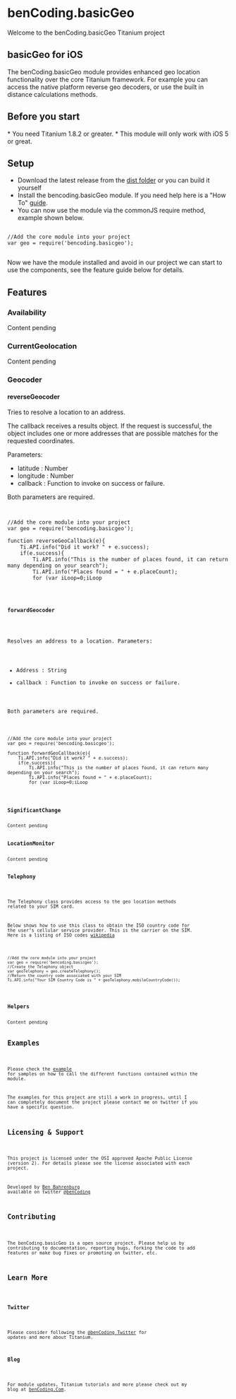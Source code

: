 <h1>benCoding.basicGeo</h1>
 
Welcome to the benCoding.basicGeo Titanium project

<h2>basicGeo for iOS</h2>

The benCoding.basicGeo module provides enhanced geo location functionality over the core Titanium framework. For example you can access the native platform reverse geo decoders, or use the built in distance calculations methods.

<h2>Before you start</h2>
* You need Titanium 1.8.2 or greater.
* This module will only work with iOS 5 or great.  

<h2>Setup</h2>

* Download the latest release from the [dist folder](https://github.com/benbahrenburg/benCoding.BasicGeo/tree/master/IOS/basicGeo/dist) or you can build it yourself 
* Install the bencoding.basicGeo module. If you need help here is a "How To" [guide](https://wiki.appcelerator.org/display/guides/Configuring+Apps+to+Use+Modules). 
* You can now use the module via the commonJS require method, example shown below.

<pre><code>
//Add the core module into your project
var geo = require('bencoding.basicgeo');

</code></pre>

Now we have the module installed and avoid in our project we can start to use the components, see the feature guide below for details.

<h2>Features</h2>

<h3>Availability</h3>
Content pending

<h3>CurrentGeolocation</h3>
Content pending

<h3>Geocoder</h3>

<h4>reverseGeocoder</h4>

Tries to resolve a location to an address.

The callback receives a results object. If the request is successful, the object includes one or more addresses that are possible matches for the requested coordinates.

Parameters:
* latitude : Number
* longitude : Number
* callback : Function to invoke on success or failure.


Both parameters are required.

<pre><code>

//Add the core module into your project
var geo = require('bencoding.basicgeo');

function reverseGeoCallback(e){
	Ti.API.info("Did it work? " + e.success);
	if(e.success){
		Ti.API.info("This is the number of places found, it can return many depending on your search");
		Ti.API.info("Places found = " + e.placeCount);
		for (var iLoop=0;iLoop<e.placeCount;iLoop++){
			Ti.API.info("Showing Place At Index " + iLoop);
			Ti.API.info(JSON.stringify(e.places[iLoop]));
		}		
	}	

	var test = JSON.stringify(e);
	Ti.API.info("Forward Results stringified" + test);
};

Ti.API.info("Now let's check out the GeoCoders")
var geoCoder = geo.createGeocoder();

Ti.API.info("Now let's do some forward Geo and lookup the address for Appcelerator HQ");
var address="440 N. Bernardo Avenue Mountain View, CA";

Ti.API.info("Let's now try to do a reverse Geo lookup using the Time Square coordinates");
Ti.API.info("Pass in our coordinates and callback then wait...");
geoCoder.reverseGeocoder(40.75773,-73.985708,reverseGeoCallback);

</code></pre>

<h4>forwardGeocoder</h4>

Resolves an address to a location.
Parameters:
* Address : String
* callback : Function to invoke on success or failure.

Both parameters are required.

<pre><code>
//Add the core module into your project
var geo = require('bencoding.basicgeo');

function forwardGeoCallback(e){
	Ti.API.info("Did it work? " + e.success);
	if(e.success){
		Ti.API.info("This is the number of places found, it can return many depending on your search");
		Ti.API.info("Places found = " + e.placeCount);
		for (var iLoop=0;iLoop<e.placeCount;iLoop++){
			Ti.API.info("Showing Place At Index " + iLoop);
			Ti.API.info(JSON.stringify(e.places[iLoop]));
		}		
	}	

	var test = JSON.stringify(e);
	Ti.API.info("Forward Results stringified" + test);
};

Ti.API.info("Now let's check out the GeoCoders")
var geoCoder = geo.createGeocoder();

Ti.API.info("Now let's do some forward Geo and lookup the address for Appcelerator HQ");
var address="440 N. Bernardo Avenue Mountain View, CA";

Ti.API.info("We call the forward Geocoder providing an address and callback");
Ti.API.info("Now we wait for the lookup");
geoCoder.forwardGeocoder(address,forwardGeoCallback);

</code></pre>

<h3>SignificantChange</h3>
Content pending

<h3>LocationMonitor</h3>
Content pending

<h3>Telephony</h3>

The Telephony class provides access to the geo location methods related to your SIM card.

Below shows how to use this class to obtain the ISO country code for the user’s cellular service provider. This is the carrier on the SIM.  Here is a listing of ISO codes [wikipedia](http://en.wikipedia.org/wiki/ISO_3166-1)

<pre><code>
//Add the core module into your project
var geo = require('bencoding.basicgeo');
//Create the Telephony object
var geoTelephony = geo.createTelephony();
//Return the country code associated with your SIM
Ti.API.info("Your SIM Country Code is " + geoTelephony.mobileCountryCode());
</code></pre>


<h3>Helpers</h3>
Content pending

<h2>Examples</h2>

Please check the [example](https://github.com/benbahrenburg/benCoding.BasicGeo/tree/master/IOS/basicGeo/example) for samples on how to call the different functions contained within the module.

The examples for this project are still a work in progress, until I can completely document the project please contact me on twitter if you have a specific question.

<h2>Licensing & Support</h2>

This project is licensed under the OSI approved Apache Public License (version 2). For details please see the license associated with each project.

Developed by [Ben Bahrenburg](http://bahrenburgs.com) available on twitter [@benCoding](http://twitter.com/benCoding)

<h2>Contributing</h2>

The benCoding.basicGeo is a open source project.  Please help us by contributing to documentation, reporting bugs, forking the code to add features or make bug fixes or promoting on twitter, etc.

<h2>Learn More</h2>

<h3>Twitter</h3>

Please consider following the [@benCoding Twitter](http://www.twitter.com/benCoding) for updates and more about Titanium.

<h3>Blog</h3>

For module updates, Titanium tutorials and more please check out my blog at [benCoding.Com](http://benCoding.com). 
